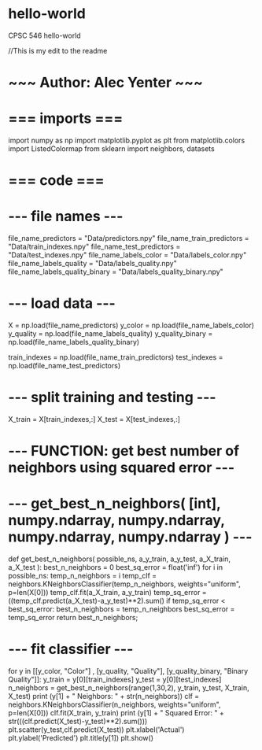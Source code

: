 # hello-world
CPSC 546 hello-world


//This is my  edit to the readme

# ~~~ Author: Alec Yenter ~~~

# === imports ===

import numpy as np
import matplotlib.pyplot as plt
from matplotlib.colors import ListedColormap
from sklearn import neighbors, datasets


# === code ===

# --- file names ---
file_name_predictors = "Data/predictors.npy"
file_name_train_predictors = "Data/train_indexes.npy"
file_name_test_predictors = "Data/test_indexes.npy"
file_name_labels_color = "Data/labels_color.npy"
file_name_labels_quality = "Data/labels_quality.npy"
file_name_labels_quality_binary = "Data/labels_quality_binary.npy"


# --- load data ---
X = np.load(file_name_predictors)
y_color = np.load(file_name_labels_color)
y_quality = np.load(file_name_labels_quality)
y_quality_binary = np.load(file_name_labels_quality_binary)

train_indexes = np.load(file_name_train_predictors)
test_indexes = np.load(file_name_test_predictors)


# --- split training and testing ---
X_train = X[train_indexes,:]
X_test = X[test_indexes,:]


# --- FUNCTION: get best number of neighbors using squared error ---
# --- get_best_n_neighbors( [int], numpy.ndarray, numpy.ndarray, numpy.ndarray, numpy.ndarray ) ---
def get_best_n_neighbors( possible_ns, a_y_train, a_y_test, a_X_train, a_X_test ):
	best_n_neighbors = 0
	best_sq_error = float('inf')
	for i in possible_ns:
		temp_n_neighbors = i
		temp_clf = neighbors.KNeighborsClassifier(temp_n_neighbors, weights="uniform", p=len(X[0]))
		temp_clf.fit(a_X_train, a_y_train)
		temp_sq_error = ((temp_clf.predict(a_X_test)-a_y_test)**2).sum()
		if temp_sq_error < best_sq_error:
			best_n_neighbors = temp_n_neighbors
			best_sq_error = temp_sq_error
	return best_n_neighbors;


# --- fit classifier ---
for y in [[y_color, "Color"] , [y_quality, "Quality"], [y_quality_binary, "Binary Quality"]]:
	y_train = y[0][train_indexes]
	y_test = y[0][test_indexes]
	n_neighbors = get_best_n_neighbors(range(1,30,2), y_train, y_test, X_train, X_test)
	print (y[1] + " Neighbors: " + str(n_neighbors))
	clf = neighbors.KNeighborsClassifier(n_neighbors, weights="uniform", p=len(X[0]))
	clf.fit(X_train, y_train)
	print (y[1] + " Squared Error: " + str(((clf.predict(X_test)-y_test)**2).sum()))
	plt.scatter(y_test,clf.predict(X_test))
	plt.xlabel('Actual')
	plt.ylabel('Predicted')
	plt.title(y[1])
	plt.show()
